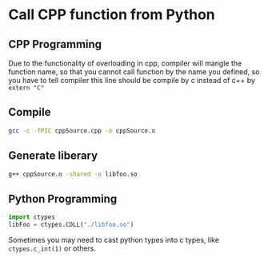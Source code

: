 # Call CPP function from Python
## CPP Programming
Due to the functionality of overloading in cpp, 
compiler will mangle the function name, so that 
you cannot call function by the name you defined, so 
you have to tell compiler this line should be compile by c instead of c++ by ```extern "C"```

## Compile
```bash
gcc -c -fPIC cppSource.cpp -o cppSource.o
```
## Generate liberary
```bash
g++ cppSource.o -shared -o libfoo.so
```

## Python Programming
```python
import ctypes
libFoo = ctypes.CDLL("./libfoo.so")
```
Sometimes you may need to cast python types into c types, 
like ```ctypes.c_int(1)``` or others.